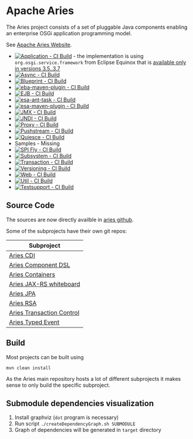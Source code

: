 # Apache Aries

The Aries project consists of a set of pluggable Java components enabling an enterprise OSGi application programming
model.

See [Apache Aries Website](http://aries.apache.org/).

- [![Application - CI Build](https://github.com/apache/aries/actions/workflows/application.yml/badge.svg)](https://github.com/apache/aries/actions/workflows/application.yml) - the implementation is using `org.osgi.service.framework` from Eclipse Equinox that is [available only in versions 3.5..3.7](https://bugs.eclipse.org/bugs/show_bug.cgi?id=345790)
- [![Async - CI Build](https://github.com/apache/aries/actions/workflows/async.yml/badge.svg)](https://github.com/apache/aries/actions/workflows/async.yml)
- [![Blueprint - CI Build](https://github.com/apache/aries/actions/workflows/blueprint.yml/badge.svg)](https://github.com/apache/aries/actions/workflows/blueprint.yml)
- [![eba-maven-plugin - CI Build](https://github.com/apache/aries/actions/workflows/eba-maven-plugin.yml/badge.svg)](https://github.com/apache/aries/actions/workflows/eba-maven-plugin.yml)
- [![EJB - CI Build](https://github.com/apache/aries/actions/workflows/ejb.yml/badge.svg)](https://github.com/apache/aries/actions/workflows/ejb.yml)
- [![esa-ant-task - CI Build](https://github.com/apache/aries/actions/workflows/esa-ant-task.yml/badge.svg)](https://github.com/apache/aries/actions/workflows/esa-ant-task.yml)
- [![esa-maven-plugin - CI Build](https://github.com/apache/aries/actions/workflows/esa-maven-plugin.yml/badge.svg)](https://github.com/apache/aries/actions/workflows/esa-maven-plugin.yml)
- [![JMX - CI Build](https://github.com/apache/aries/actions/workflows/jmx.yml/badge.svg)](https://github.com/apache/aries/actions/workflows/jmx.yml)
- [![JNDI - CI Build](https://github.com/apache/aries/actions/workflows/jndi.yml/badge.svg)](https://github.com/apache/aries/actions/workflows/jndi.yml)
- [![Proxy - CI Build](https://github.com/apache/aries/actions/workflows/proxy.yml/badge.svg)](https://github.com/apache/aries/actions/workflows/proxy.yml)
- [![Pushstream - CI Build](https://github.com/apache/aries/actions/workflows/pushstream.yml/badge.svg)](https://github.com/apache/aries/actions/workflows/pushstream.yml)
- [![Quiesce - CI Build](https://github.com/apache/aries/actions/workflows/quiesce.yml/badge.svg)](https://github.com/apache/aries/actions/workflows/quiesce.yml)
- Samples - Missing
- [![SPI Fly - CI Build](https://github.com/apache/aries/actions/workflows/spi-fly.yml/badge.svg)](https://github.com/apache/aries/actions/workflows/spi-fly.yml)
- [![Subsystem - CI Build](https://github.com/apache/aries/actions/workflows/subsystem.yml/badge.svg)](https://github.com/apache/aries/actions/workflows/subsystem.yml)
- [![Transaction - CI Build](https://github.com/apache/aries/actions/workflows/transaction.yml/badge.svg)](https://github.com/apache/aries/actions/workflows/transaction.yml)
- [![Versioning - CI Build](https://github.com/apache/aries/actions/workflows/versioning.yml/badge.svg)](https://github.com/apache/aries/actions/workflows/versioning.yml)
- [![Web - CI Build](https://github.com/apache/aries/actions/workflows/web.yml/badge.svg)](https://github.com/apache/aries/actions/workflows/web.yml)
- [![Util - CI Build](https://github.com/apache/aries/actions/workflows/util.yml/badge.svg)](https://github.com/apache/aries/actions/workflows/util.yml)
- [![Testsupport - CI Build](https://github.com/apache/aries/actions/workflows/testsupport.yml/badge.svg)](https://github.com/apache/aries/actions/workflows/testsupport.yml)

## Source Code

The sources are now directly availble in [aries github](https://github.com/apache/aries).

Some of the subprojects have their own git repos:

| Subproject                                                                  |
|-----------------------------------------------------------------------------|
| [Aries CDI](https://github.com/apache/aries-cdi)                            |
| [Aries Component DSL](https://github.com/apache/aries-component-dsl)        |
| [Aries Containers](https://github.com/apache/aries-containers)              |
| [Aries JAX-RS whiteboard](https://github.com/apache/aries-jax-rs-whiteboard) |
| [Aries JPA](https://github.com/apache/aries-jpa)                            |
| [Aries RSA](https://github.com/apache/aries-rsa)                            |
| [Aries Transaction Control](https://github.com/apache/aries-tx-control)     |
| [Aries Typed Event](https://github.com/apache/aries-typedevent)           |

## Build

Most projects can be built using

    mvn clean install

As the Aries main repository hosts a lot of different subprojects it makes sense to only
build the specific subproject.

## Submodule dependencies visualization

1. Install graphviz (`dot` program is necessary)
2. Run script `./createDependencyGraph.sh SUBMODULE`
3. Graph of dependencies will be generated in `target` directory
